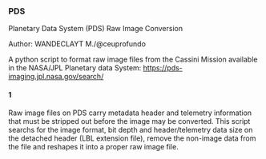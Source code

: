 ### PDS
Planetary Data System (PDS) Raw Image Conversion

Author: WANDECLAYT M./@ceuprofundo

A python script to format raw image files from the Cassini Mission
available in the NASA/JPL Planetary data System:
https://pds-imaging.jpl.nasa.gov/search/

#### 1
Raw image files on PDS carry metadata header and telemetry information that
must be stripped out before the image may be converted.
This script searchs for the image format, bit depth and header/telemetry data
size on the detached header (LBL extension file), remove the non-image data
from the file and reshapes it into a proper raw image file.
